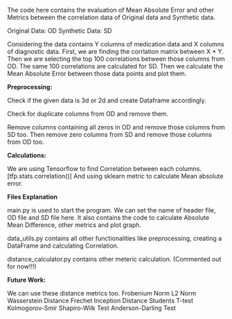 The code here contains the evaluation of Mean Absolute Error and other Metrics between the correlation data of Original data and Synthetic data.

Original Data: OD
Synthetic Data: SD

Considering the data contains Y columns of medication data and X columns of diagnostic data. First, we are finding the corrlation matrix between X * Y.
Then we are selecting the top 100 correlations between those columns from OD. 
The same 100 correlations are calculated for SD.
Then we calculate the Mean Absolute Error between those data points and plot them.

**Preprocessing:**

Check if the given data is 3d or 2d and create Dataframe accordingly.

Check for duplicate columns from OD and remove them.

Remove columns containing all zeros in OD and remove those columns from SD too.
Then remove zero columns from SD and remove those columns from OD too.

**Calculations:**

We are using Tensorflow to find Correlation between each columns. [tfp.stats.correlation()]
And using sklearn metric to calculate Mean absolute error.

**Files Explanation**

main.py is used to start the program. We can set the name of header file, OD file and SD file here. It also contains the code to calculate Absolute Mean Difference, other metrics and plot graph.

data_utils.py contains all other functionalities like preprocessing, creating a DataFrame and calculating Correlation.

distance_calculator.py contains other meteric calculation. (Commented out for now!!!)

**Future Work:**

We can use these distance metrics too.
Frobenium Norm
L2 Norm
Wasserstein Distance
Frechet Inception Distance
Students T-test
Kolmogorov-Smir
Shapiro-Wilk Test
Anderson-Darling Test



